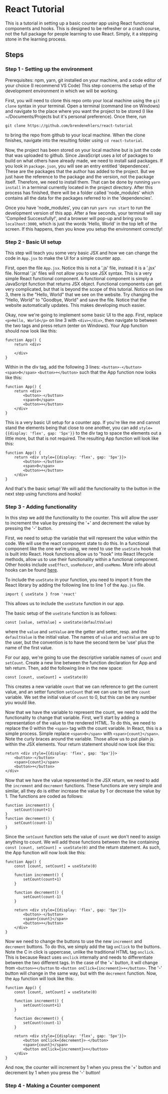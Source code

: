 # React Tutorial
This is a tutorial in setting up a basic counter app using React functional components and hooks.  This is designed to be refresher or a crash course, not the full package for people learning to use React.  Simply, it a stepping stone in the learning process.

## Steps

### Step 1 - Setting up the environment
Prerequisites: npm, yarn, git installed on your machine, and a code editor of your choice (I recommend VS Code)
This step concerns the setup of the development environment in which we will be working. 

First, you will need to clone this repo onto your local machine using the `git clone` syntax in your terminal.  Open a terminal (command line on Windows) and navigate to the place where you want the project to be stored (I like ~/Documents/Projects but it's personal preference).  Once there, run 
```
git clone https://github.com/brendenehlers/react-tutorial
``` 
to bring the repo from github to your local machine.  When the clone finishes, navigate into the resulting folder using `cd react-tutorial`.

Now, the project has been stored on your local machine but is just the code that was uploaded to github.  Since JavaScript uses a lot of packages to build on what others have already made, we need to install said packages.  If you look in `package.json`, you will see an entry entitled 'dependences'.  These are the packages that the author has added to the project.  But we just have the reference to the package and the version, not the package itself.  Therefore, we need to install them.  That can be done by running `yarn install` in a terminal currently located in the project directory.  After this process has finished, there will be a folder called 'node_modules' which contains all the data for the packages referred to in the 'dependencies'.

Once you have 'node_modules', you can run `yarn run start` to run the development version of this app.  After a few seconds, your terminal will say 'Compiled Successfully!', and a browser will pop-up and bring you to `localhost:3000`, which is just the words 'Hello, World' in the top left of the screen.  If this happens, then you know you setup the environment correctly!

### Step 2 - Basic UI setup
This step will teach you some very basic JSX and how we can change the code in `App.jsx` to make the UI for a simple counter app.

First, open the file `App.jsx`.  Notice this is not a '.js' file, instead it is a '.jsx' file.  Normal '.js' files will not allow you to use JSX syntax.    This is a very simple React functional component.  A functional component is simply a JavaScript function that returns JSX object.  Functional components can get very complicated, but that is beyond the scope of this tutorial.  Notice on line 3, there is the "Hello, World" that we see on the website.  Try changing the "Hello, World" to "Goodbye, World" and save the file.  Notice that the website automatically updates.  This makes developing much easier.

Okay, now we're going to implement some basic UI to the app.  First, replace `<p>Hello, World</p>` on line 3 with `<div></div>`, then navigate to between the two tags and press return (enter on Windows).  Your App function should now look like this:
```
function App() {
    return <div>

    </div>
}
```
Within in the div tag, add the following 3 lines:
`<button>-</button>`
`<span>0</span>`
`<button>+</button>`
such that the App function now looks like this:
```
function App() {
    return <div>
        <button>-</button>
        <span>0</span>
        <button>+</button>
    </div>
}
```
This is a very basic UI setup for a counter app.  If you're like me and cannot stand the elements being that close to one another, you can add `style={{display: 'flex', gap: '5px'}}` to the div tag to space the elements out a little more, but that is not required.  The resulting App function will look like this:
```
function App() {
    return <div style={{display: 'flex', gap: '5px'}}>
        <button>-</button>
        <span>0</span>
        <button>+</button>
    </div>
}
```
And that's the basic setup! We will add the functionality to the button in the next step using functions and hooks!

### Step 3 - Adding functionality
In this step we add the functionality to the counter.  This will allow the user to increment the value by pressing the '+' and decrement the value by pressing the '-' button.

First, we need to setup the variable that will represent the value within the code.  We will use the react component state to do this.  In a functional component like the one we're using, we need to use the `useState` hook that is built into React.  Hook functions allow us to "hook" into React lifecycle methods, allow us to use their functionality within a functional component.  Other hooks include `useEffect`, `useReducer`, and `useMemo`.  More info about hooks can be found [here](https://reactjs.org/docs/hooks-reference.html).  

To include the `useState` in your function, you need to import it from the React library by adding the following line to line 1 of the `App.jsx` file.
```
import { useState } from 'react'
```
This allows us to include the `useState` function in our app.

The basic setup of the `useState` function is as follows:
```
const [value, setValue] = useState(defaultValue)
```
where the `value` and `setValue` are the getter and setter, resp. and the `defaultValue` is the initial value.  The names of `value` and `setValue` are up to the user, but the convention is to have the second term be 'use' plus the name of the first value.  

For our app, we're going to use the descriptive variable names of `count` and `setCount`.  Create a new line between the function declaration for App and teh return.  Then, add the following line in the new space:
```
const [count, useCount] = useState(0)
```
This creates a new variable `count` that we can reference to get the current value, and an setter function `setCount` that we can use to set the `count` variable.  We set the initial value of `count` to 0, but this can be any number you would like.

Now that we have the variable to represent the count, we need to add the functionality to change that variable.  First, we'll start by adding a representation of the value to the rendered HTML.  To do this, we need to replace the 0 within the `<span>` tag with the count variable.  In React, this is a simple process.  Simple replace `<span>0</span>` with `<span>{count}</span>`.  Note the curly braces around the variable.  Those allow us to put plain js within the JSX elements.  Your return statement should now look like this:
```
return <div style={{display: 'flex', gap: '5px'}}>
    <button>-</button>
    <span>{count}</span>
    <button>+</button>
</div>
```

Now that we have the value represented in the JSX return, we need to add the `increment` and `decrement` functions.  These functions are very simple and similar, all they do is either increase the value by 1 or decrease the value by 1.  The functions are coded as follows:
```
function increment() {
    setCount(count+1)
}
function decrement() {
    setCount(count-1)
}
```
Since the `setCount` function sets the value of `count` we don't need to assign anything to count.  We will add those functions between the line containing `const [count, setCount] = useState(0)` and the return statement.  As such, the App function will now look like this:
```
function App() {
    const [count, setCount] = useState(0)

    function increment() {
        setCount(count+1)
    }
    
    function decrement() {
        setCount(count-1)
    }

    return <div style={{display: 'flex', gap: '5px'}}>
        <button>-</button>
        <span>{count}</span>
        <button>+</button>
    </div>
}
```

Now we need to change the buttons to use the new `increment` and `decrement` buttons.  To do this, we simply add the tag `onClick` to the buttons.  Note the C in click is uppercase, unlike the traditional HTML tag `onclick`.  This is because React uses `onclick` internally and needs to differentiate between the two different tags.  In the case of the '+' button, it will change from `<button>+</button` to `<button onClick={increment}>+</button>`.  The '-' button will change in the same way, but with the `decrement` function.  Now, the `App` function will look like this:
```
function App() {
    const [count, setCount] = useState(0)

    function increment() {
        setCount(count+1)
    }

    function decrement() {
        setCount(count-1)
    }

    return <div style={{display: 'flex', gap: '5px'}}>
        <button onClick={decrement}>-</button>
        <span>{count}</span>
        <button onClick={increment}>+</button>
    </div>
}
```

And now, the counter will increment by 1 when you press the '+' button and decrement by 1 when you press the '-' button!

### Step 4 - Making a Counter component

